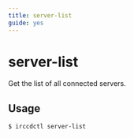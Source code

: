 ```yaml
---
title: server-list
guide: yes
---
```


# server-list

Get the list of all connected servers.

## Usage

```nohighlight
$ irccdctl server-list
```
